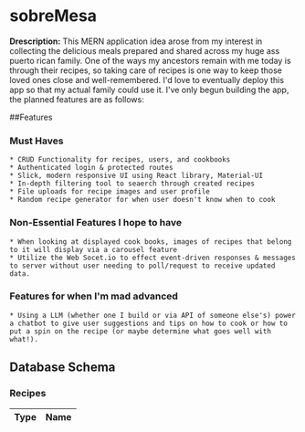 # sobreMesa

**Drescription:** This MERN application idea arose from my interest in collecting the delicious meals prepared and shared across my huge ass puerto rican family. One of the ways my ancestors remain with me today is through their recipes, so taking care of recipes is one way to keep those loved ones close and well-remembered. I'd love to eventually deploy this app so that my actual family could use it. I've only begun building the app, the planned features are as follows:

##Features
  ### Must Haves
    * CRUD Functionality for recipes, users, and cookbooks
    * Authenticated login & protected routes
    * Slick, modern responsive UI using React library, Material-UI
    * In-depth filtering tool to seaerch through created recipes
    * File uploads for recipe images and user profile
    * Random recipe generator for when user doesn't know when to cook
  ### Non-Essential Features I hope to have
    * When looking at displayed cook books, images of recipes that belong to it will display via a carousel feature
    * Utilize the Web Socet.io to effect event-driven responses & messages to server without user needing to poll/request to receive updated data.
  ### Features for when I'm mad advanced
    * Using a LLM (whether one I build or via API of someone else's) power a chatbot to give user suggestions and tips on how to cook or how to put a spin on the recipe (or maybe determine what goes well with what!).

## Database Schema

  ### Recipes
   | Type | Name
| ------- | ------- |
